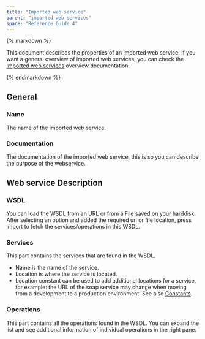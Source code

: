 ```yaml
---
title: "Imported web service"
parent: "imported-web-services"
space: "Reference Guide 4"
---
```

<div class="alert alert-warning">{% markdown %}

This document describes the properties of an imported web service. If you want a general overview of imported web services, you can check the [Imported web services](imported-web-services) overview documentation.

{% endmarkdown %}</div>

## General

### Name

The name of the imported web service.

### Documentation

The documentation of the imported web service, this is so you can describe the purpose of the webservice.

## Web service Description

### WSDL

You can load the WSDL from an URL or from a File saved on your harddisk. After selecting an option and added the required url or file location, press import to fetch the services/operations in this WSDL.

### Services

This part contains the services that are found in the WSDL.

*   Name is the name of the service.
*   Location is where the service is located.
*   Location constant can be used to add additional locations for a service, for example: the URL of the soap service may change when moving from a development to a production environment. See also [Constants](constants).

### Operations

This part contains all the operations found in the WSDL. You can expand the list and see additional information of individual operations in the right pane.
